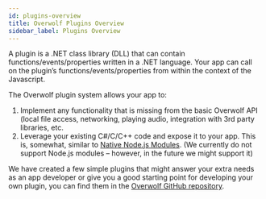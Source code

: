 ```yaml
---
id: plugins-overview
title: Overwolf Plugins Overview
sidebar_label: Plugins Overview
---
```


A plugin is a .NET class library (DLL) that can contain functions/events/properties written in a .NET language.
Your app can call on the plugin’s functions/events/properties from within the context of the Javascript.

The Overwolf plugin system allows your app to:

1. Implement any functionality that is missing from the basic Overwolf API (local file access, networking, playing audio, integration with 3rd party libraries, etc.
2. Leverage your existing C#/C/C++ code and expose it to your app.
This is, somewhat, similar to [Native Node.js Modules](https://blog.risingstack.com/writing-native-node-js-modules/). (We currently do not support Node.js modules – however, in the future we might support it)

We have created a few simple plugins that might answer your extra needs as an app developer or give you a good starting point for developing your own plugin, you can find them in the [Overwolf GitHub repository](#https://github.com/overwolf/overwolf-plugins).
